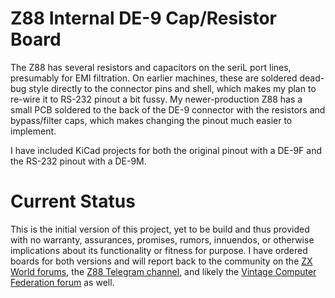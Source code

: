# Z88 Internal DE-9 Cap/Resistor Board

The Z88 has several resistors and capacitors on the seriL port lines, presumably for EMI filtration. On earlier machines, these are soldered dead-bug style directly to the connector pins and shell, which makes my plan to re-wire it to RS-232 pinout a bit fussy. 
My newer-production Z88 has a small PCB soldered to the back of the DE-9 connector with the resistors and bypass/filter caps, which makes changing the pinout much easier to implement.

I have included KiCad projects for both the original pinout with a DE-9F and the RS-232 pinout with a DE-9M.

# Current Status
This is the initial version of this project, yet to be build and thus provided with no warranty, assurances, promises, rumors, innuendos, or otherwise implications about its functionality or fitness for purpose. I have ordered boards for both versions and will report back to the community on the [ZX World forums](www.sinclairzxworld.com), the [Z88 Telegram channel](t.me/cambridgez88), and likely the [Vintage Computer Federation forum](forum.vcfed.org) as well.
